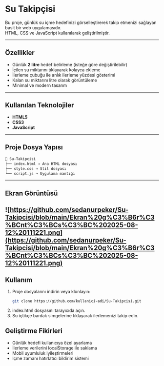 # Su Takipçisi

Bu proje, günlük su içme hedefinizi görselleştirerek takip etmenizi sağlayan basit bir web uygulamasıdır.  
HTML, CSS ve JavaScript kullanılarak geliştirilmiştir.

---

## Özellikler
- Günlük **2 litre** hedef belirleme (isteğe göre değiştirilebilir)
- İçilen su miktarını tıklayarak kolayca ekleme
- İlerleme çubuğu ile anlık ilerleme yüzdesi gösterimi
- Kalan su miktarını litre olarak görüntüleme
- Minimal ve modern tasarım

---

## Kullanılan Teknolojiler
- **HTML5**
- **CSS3**
- **JavaScript**

---

## Proje Dosya Yapısı
```
📁 Su-Takipcisi
├── index.html → Ana HTML dosyası
├── style.css → Stil dosyası
└── script.js → Uygulama mantığı
```
---

## Ekran Görüntüsü
![https://github.com/sedanurpeker/Su-Takipcisi/blob/main/Ekran%20g%C3%B6r%C3%BCnt%C3%BCs%C3%BC%202025-08-12%20111221.png](https://github.com/sedanurpeker/Su-Takipcisi/blob/main/Ekran%20g%C3%B6r%C3%BCnt%C3%BCs%C3%BC%202025-08-12%20111221.png)
---

## Kullanım
1. Proje dosyalarını indirin veya klonlayın:
   ```bash
   git clone https://github.com/kullanici-adi/Su-Takipcisi.git
2. index.html dosyasını tarayıcıda açın.
3. Su içtikçe bardak simgelerine tıklayarak ilerlemenizi takip edin.

## Geliştirme Fikirleri
- Günlük hedefi kullanıcıya özel ayarlama
- İlerleme verilerini localStorage ile saklama
- Mobil uyumluluk iyileştirmeleri
- İçme zamanı hatırlatıcı bildirim sistemi
